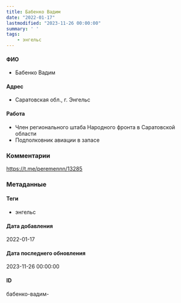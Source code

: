 ```yaml
---
title: Бабенко Вадим
date: "2022-01-17"
lastmodified: "2023-11-26 00:00:00"
summary: ' '
tags: 
    - энгельс
---
```

<!--# pp1-->
<!--## Фигурант-->
<!--### Личные данные-->
#### ФИО
- Бабенко Вадим
#### Адрес
- Саратовская обл., г. Энгельс
#### Работа
- Член регионального штаба Народного фронта в Саратовской области
- Подполковник авиации в запасе
### Комментарии
https://t.me/peremennn/13285
### Метаданные
#### Теги
- энгельс
#### Дата добавления
2022-01-17
#### Дата последнего обновления
2023-11-26 00:00:00
#### ID
бабенко-вадим-
<!--## END;-->
